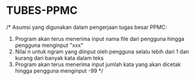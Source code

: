 # TUBES-PPMC

/*
Asumsi yang digunakan dalam pengerjaan tugas besar PPMC:
1) Program akan terus menerima input nama file dari pengguna hingga pengguna menginput "xxx"
2) Nilai n untuk ngram yang diinput oleh pengguna selalu lebih dari 1 dan kurang dari banyak kata dalam teks
3) Program akan terus menerima input jumlah kata yang akan dicetak hingga pengguna menginput -99
*/
